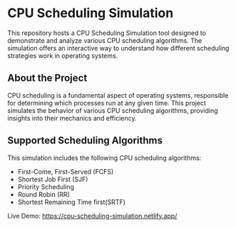 # CPU Scheduling Simulation

This repository hosts a CPU Scheduling Simulation tool designed to demonstrate and analyze various CPU scheduling algorithms. The simulation offers an interactive way to understand how different scheduling strategies work in operating systems.

## About the Project

CPU scheduling is a fundamental aspect of operating systems, responsible for determining which processes run at any given time. This project simulates the behavior of various CPU scheduling algorithms, providing insights into their mechanics and efficiency.

## Supported Scheduling Algorithms

This simulation includes the following CPU scheduling algorithms:

- First-Come, First-Served (FCFS)
- Shortest Job First (SJF)
- Priority Scheduling
- Round Robin (RR)
- Shortest Remaining Time first(SRTF)

Live Demo: https://cpu-scheduling-simulation.netlify.app/
